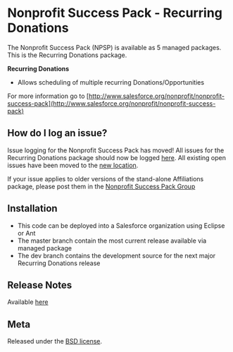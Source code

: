 Nonprofit Success Pack - Recurring Donations
=================================================

The Nonprofit Success Pack (NPSP) is available as 5 managed packages.
This is the Recurring Donations package.

**Recurring Donations**

* Allows scheduling of multiple recurring Donations/Opportunities


For more information go to [http://www.salesforce.org/nonprofit/nonprofit-success-pack](http://www.salesforce.org/nonprofit/nonprofit-success-pack) 

How do I log an issue?
---

Issue logging for the Nonprofit Success Pack has moved!  All issues for the Recurring Donations package should now be logged [here](https://github.com/SalesforceFoundation/Cumulus/issues/new).  All existing open issues have been moved to the [new location](https://github.com/SalesforceFoundation/Cumulus/issues?labels=npe03&page=1&state=open).

If your issue applies to older versions of the stand-alone Affiliations package, please post them in the [Nonprofit Success Pack Group](https://trailhead.salesforce.com/trailblazer-community/groups/0F94S000000kHitSAE)

Installation
---

* This code can be deployed into a Salesforce organization using Eclipse or Ant
* The master branch contain the most current release available via managed package
* The dev branch contains the development source for the next major Recurring Donations release


Release Notes
---
Available [here](https://github.com/SalesforceFoundation/Recurring_Donations/wiki/Release-Notes)


Meta
----

Released under the [BSD license](http://www.opensource.org/licenses/BSD-3-Clause).
